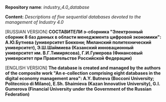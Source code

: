 **Repository name**: *industry_4.0_database*

**Content:** *Descriptions of five sequential databases devoted to the management of Industry 4.0*

[RUSSIAN VERSION]
**СОСТАВИТЕЛИ э-сборника "Электронный сборник 8 баз данных в области менеджмента цифровой экономики": А.Ю.Бутнева (университет Боккони; Миланский политехнический университет), Э.Ш.Шаймиева (Казанский инновационный университет им. В.Г.Тимирясова), Г.И.Гумерова (Финансовый университет при Правительстве Российской Федерации)**


[ENGLISH VERSION]
**The database is created and managed by the authors of the composite work "An e-collection comprising eight databases in the digital economy management area": A.Y. Butneva (Bocconi University; Politecnico di Milano), E.Sh. Shaimieva (Kazan Innovative University), G.I. Gumerova (Financial University under the Government of the Russian Federation)**
